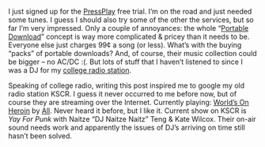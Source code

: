 I just signed up for the [PressPlay](http://www.pressplay.com) free
trial. I’m on the road and just needed some tunes. I guess I should also
try some of the other the services, but so far I’m very impressed. Only
a couple of annoyances: the whole “[Portable
Download](http://www.pressplay.com/faq.html#general_05)” concept is way
more complicated & pricey than it needs to be. Everyone else just
charges 99¢ a song (or less). What’s with the buying “packs” of portable
downloads? And, of course, their music collection could be bigger – no
AC/DC :(. But lots of stuff that I haven’t listened to since I was a DJ
for my [college radio station](http://www.kscrradio.com/).

Speaking of college radio, writing this post inspired me to google my
old radio station KSCR. I guess it never occurred to me before now, but
of course they are streaming over the Internet. Currently playing:
[World’s On
Heroin](http://entertainment.msn.com/album/?song=1194111&album=117846)
by [All](http://entertainment.msn.com/artist/?artist=112951). Never
heard it before, but I like it. Current show on KSCR is *Yay For
Punk* with Naitze “DJ Naitze
Naitz” Teng & Kate Wilcox. Their on-air sound needs work and apparently
the issues of DJ’s arriving on time still hasn’t been solved.
